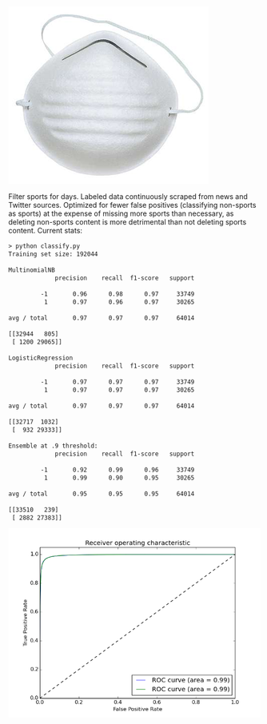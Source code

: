 ![x](https://raw.githubusercontent.com/astanway/sportsfilter/master/filter.jpg)

Filter sports for days. Labeled data continuously scraped from news and Twitter sources. Optimized for fewer false positives (classifying non-sports as sports) at the expense of missing more sports than necessary, as deleting non-sports content is more detrimental than not deleting sports content. 
Current stats:
```
> python classify.py 
Training set size: 192044

MultinomialNB
             precision    recall  f1-score   support

         -1       0.96      0.98      0.97     33749
          1       0.97      0.96      0.97     30265

avg / total       0.97      0.97      0.97     64014

[[32944   805]
 [ 1200 29065]]

LogisticRegression
             precision    recall  f1-score   support

         -1       0.97      0.97      0.97     33749
          1       0.97      0.97      0.97     30265

avg / total       0.97      0.97      0.97     64014

[[32717  1032]
 [  932 29333]]

Ensemble at .9 threshold:
             precision    recall  f1-score   support

         -1       0.92      0.99      0.96     33749
          1       0.99      0.90      0.95     30265

avg / total       0.95      0.95      0.95     64014

[[33510   239]
 [ 2882 27383]]
```
![x](https://raw.githubusercontent.com/astanway/sportsfilter/master/roc.png)
